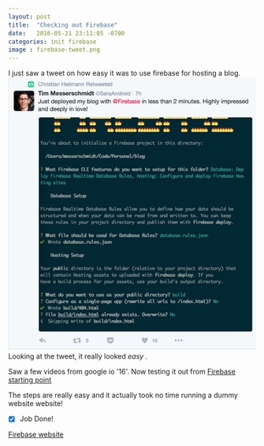 ```yaml
---
layout: post
title:  "Checking out Firebase"
date:   2016-05-21 23:11:05 -0700
categories: init firebase
image : firebase-tweet.png
---
```


I just saw a tweet on how easy it was to use firebase for hosting a blog. 
![Tweet-about-easy-firebase](/images/firebase-tweet.png "tweet about firebase")
Looking at the tweet, it really looked *easy* .

Saw a few videos from google io '16'. Now testing it out from [Firebase starting point](https://firebase.google.com/docs/hosting/quickstart "starting point")

The steps are really easy and it actually took no time running a dummy website website!

- [x] Job Done!

[Firebase website](https://testweb-cb668.firebaseapp.com/ "deployed dummy website")
